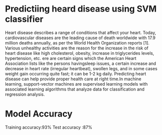 # Predictiing heard disease using SVM classifier
Heart disease describes a range of conditions that affect your heart. Today, cardiovascular diseases are the leading cause of death worldwide with 17.9 million deaths annually, as per the World Health Organization reports [1]. Various unhealthy  activities are the reason for the increase in the risk of heart disease like high cholesterol, obesity, increase in triglycerides levels, hypertension, etc.  ere are certain signs which the American Heart Association  lists like the persons havingsleep issues, a certain increase and decrease in heart rate (irregular heartbeat), swollen legs, and in some cases weight gain occurring quite fast; it can be 1-2 kg daily. Predicting heart disease can help provide proper health care at right time.In machine learning, support-vector machines are supervised learning models with associated learning algorithms that analyze data for classification and regression analysis.
# Model Accuracy
Training accuracy:93%
Test accuracy :87%
